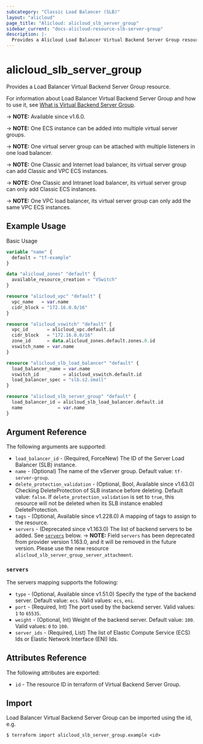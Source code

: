 ```yaml
---
subcategory: "Classic Load Balancer (SLB)"
layout: "alicloud"
page_title: "Alicloud: alicloud_slb_server_group"
sidebar_current: "docs-alicloud-resource-slb-server-group"
description: |-
  Provides a Alicloud Load Balancer Virtual Backend Server Group resource.
---
```


# alicloud_slb_server_group

Provides a Load Balancer Virtual Backend Server Group resource.

For information about Load Balancer Virtual Backend Server Group and how to use it, see [What is Virtual Backend Server Group](https://www.alibabacloud.com/help/en/doc-detail/35215.html).

-> **NOTE:** Available since v1.6.0.

-> **NOTE:** One ECS instance can be added into multiple virtual server groups.

-> **NOTE:** One virtual server group can be attached with multiple listeners in one load balancer.

-> **NOTE:** One Classic and Internet load balancer, its virtual server group can add Classic and VPC ECS instances.

-> **NOTE:** One Classic and Intranet load balancer, its virtual server group can only add Classic ECS instances.

-> **NOTE:** One VPC load balancer, its virtual server group can only add the same VPC ECS instances.

## Example Usage

Basic Usage

```terraform
variable "name" {
  default = "tf-example"
}

data "alicloud_zones" "default" {
  available_resource_creation = "VSwitch"
}

resource "alicloud_vpc" "default" {
  vpc_name   = var.name
  cidr_block = "172.16.0.0/16"
}

resource "alicloud_vswitch" "default" {
  vpc_id       = alicloud_vpc.default.id
  cidr_block   = "172.16.0.0/16"
  zone_id      = data.alicloud_zones.default.zones.0.id
  vswitch_name = var.name
}

resource "alicloud_slb_load_balancer" "default" {
  load_balancer_name = var.name
  vswitch_id         = alicloud_vswitch.default.id
  load_balancer_spec = "slb.s2.small"
}

resource "alicloud_slb_server_group" "default" {
  load_balancer_id = alicloud_slb_load_balancer.default.id
  name             = var.name
}
```

## Argument Reference

The following arguments are supported:

* `load_balancer_id` - (Required, ForceNew) The ID of the Server Load Balancer (SLB) instance.
* `name` - (Optional) The name of the vServer group. Default value: `tf-server-group`.
* `delete_protection_validation` - (Optional, Bool, Available since v1.63.0) Checking DeleteProtection of SLB instance before deleting. Default value: `false`. If `delete_protection_validation` is set to `true`, this resource will not be deleted when its SLB instance enabled DeleteProtection.
* `tags` - (Optional, Available since v1.228.0) A mapping of tags to assign to the resource.
* `servers` - (Deprecated since v1.163.0) The list of backend servers to be added. See [`servers`](#servers) below.
-> **NOTE:** Field `servers` has been deprecated from provider version 1.163.0, and it will be removed in the future version. Please use the new resource `alicloud_slb_server_group_server_attachment`.

### `servers`

The servers mapping supports the following:

* `type` - (Optional, Available since v1.51.0) Specify the type of the backend server. Default value: `ecs`. Valid values: `ecs`, `eni`.
* `port` - (Required, Int) The port used by the backend server. Valid values: `1` to `65535`.
* `weight` - (Optional, Int) Weight of the backend server. Default value: `100`. Valid values: `0` to `100`.
* `server_ids` - (Required, List) The list of Elastic Compute Service (ECS) Ids or Elastic Network Interface (ENI) Ids.

## Attributes Reference

The following attributes are exported:

* `id` - The resource ID in terraform of Virtual Backend Server Group.

## Import

Load Balancer Virtual Backend Server Group can be imported using the id, e.g.

```shell
$ terraform import alicloud_slb_server_group.example <id>
```
